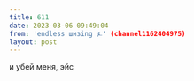 ```yaml
---
title: 611
date: 2023-03-06 09:49:04
from: 'endless шизing ⍼' (channel1162404975)
layout: post
---
```


и убей меня, эйс
